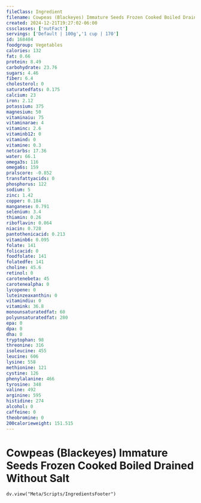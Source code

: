 ```yaml
---
fileClass: Ingredient
filename: Cowpeas (Blackeyes) Immature Seeds Frozen Cooked Boiled Drained Without Salt
created: 2024-12-21T19:27:02-06:00
cssclasses: ['nutFact']
servings: ['Default | 100g','1 cup | 170']
id: 168404
foodgroup: Vegetables
calories: 132
fat: 0.66
protein: 8.49
carbohydrate: 23.76
sugars: 4.46
fiber: 6.4
cholesterol: 0
saturatedfats: 0.175
calcium: 23
iron: 2.12
potassium: 375
magnesium: 50
vitaminaiu: 75
vitaminarae: 4
vitaminc: 2.6
vitaminb12: 0
vitamind: 0
vitamine: 0.3
netcarbs: 17.36
water: 66.1
omega3s: 116
omega6s: 159
pralscore: -0.852
transfattyacids: 0
phosphorus: 122
sodium: 5
zinc: 1.42
copper: 0.184
manganese: 0.791
selenium: 3.4
thiamin: 0.26
riboflavin: 0.064
niacin: 0.728
pantothenicacid: 0.213
vitaminb6: 0.095
folate: 141
folicacid: 0
foodfolate: 141
folatedfe: 141
choline: 45.6
retinol: 0
carotenebeta: 45
carotenealpha: 0
lycopene: 0
luteinzeaxanthin: 0
vitamindiu: 0
vitamink: 36.8
monounsaturatedfat: 60
polyunsaturatedfat: 280
epa: 0
dpa: 0
dha: 0
tryptophan: 98
threonine: 316
isoleucine: 455
leucine: 606
lysine: 558
methionine: 121
cystine: 126
phenylalanine: 466
tyrosine: 348
valine: 492
arginine: 595
histidine: 274
alcohol: 0
caffeine: 0
theobromine: 0
200calorieweight: 151.515
---
```


# Cowpeas (Blackeyes) Immature Seeds Frozen Cooked Boiled Drained Without Salt

```dataviewjs
dv.view("Meta/Scripts/IngredientsFooter")
```